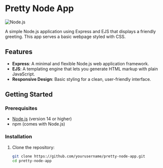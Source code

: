 # Pretty Node App

![Node.js](https://img.shields.io/badge/Node.js-v14.17.0-green)

A simple Node.js application using Express and EJS that displays a friendly greeting. This app serves a basic webpage styled with CSS.

## Features

- **Express**: A minimal and flexible Node.js web application framework.
- **EJS**: A templating engine that lets you generate HTML markup with plain JavaScript.
- **Responsive Design**: Basic styling for a clean, user-friendly interface.

## Getting Started

### Prerequisites

- [Node.js](https://nodejs.org/) (version 14 or higher)
- npm (comes with Node.js)

### Installation

1. Clone the repository:

   ```bash
   git clone https://github.com/yourusername/pretty-node-app.git
   cd pretty-node-app
